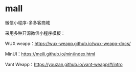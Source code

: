 # mall
微信小程序-多多客商城

采用多种开源微信小程序模板：

WUX weapp：https://wux-weapp.github.io/wux-weapp-docs/

MinUI：https://meili.github.io/min/index.html

Vant Weapp：https://youzan.github.io/vant-weapp/#/intro



